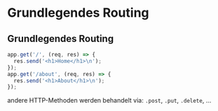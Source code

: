 # Grundlegendes Routing

## Grundlegendes Routing

```js
app.get('/', (req, res) => {
  res.send('<h1>Home</h1>\n');
});
app.get('/about', (req, res) => {
  res.send('<h1>About</h1>\n');
});
```

andere HTTP-Methoden werden behandelt via: `.post`, `.put`, `.delete`, ...

